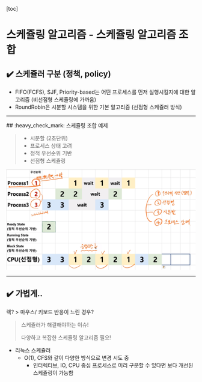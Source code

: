 [toc]

# 스케쥴링 알고리즘 - 스케쥴링 알고리즘 조합

## :heavy_check_mark: 스케쥴러 구분 (정책, policy)

- FIFO(FCFS), SJF, Priority-based는 어떤 프로세스를 먼저 실행시킬지에 대한 알고리즘 (비선점형 스케쥴링에 가까움)
- RoundRobin은 시분할 시스템을 위한 기본 알고리즘 (선점형 스케쥴러 방식)



<hr>
## :heavy_check_mark:  스케쥴링 조합 예제

> - 시분할 (2초단위)
> - 프로세스 상태 고려
> - 정적 우선순위 기반
> - 선점형 스케쥴링

![image-20210218212007458](assets/image-20210218212007458.png)





<hr>

## :heavy_check_mark:  가볍게..

렉? >  마우스/ 키보드 반응이 느린 경우?

> 스케쥴러가 해결해야하는 이슈!
>
> 다양하고 복잡한 스케쥴링 알고리즘 필요!

- 리눅스 스케쥴러
  - O(1), CFS와 같이 다양한 방식으로 변경 시도 중
    - 인터렉티브, IO, CPU 중심 프로세스로 미리 구분할 수 있다면 보다 개선된 스케쥴링이 가능함











